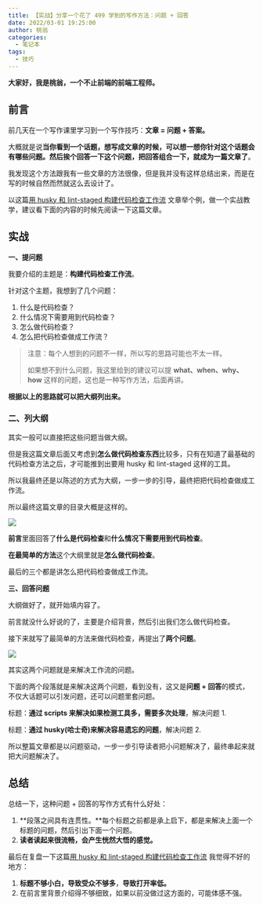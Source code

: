 ```yaml
---
title: 【实战】分享一个花了 499 学到的写作方法：问题 + 回答
date: 2022/03-01 19:25:00
author: 桃翁
categories: 
  - 笔记本
tags: 
  - 技巧
---
```


**大家好，我是桃翁，一个不止前端的前端工程师。**


## 前言


前几天在一个写作课里学习到一个写作技巧：**文章 = 问题 + 答案。**


大概就是说**当你看到一个话题，想写成文章的时候，可以想一想你针对这个话题会有哪些问题。然后挨个回答一下这个问题，把回答组合一下，就成为一篇文章了**。


我发现这个方法跟我有一些文章的方法很像，但是我并没有这样总结出来，而是在写的时候自然而然就这么去设计了。


以这篇[用 husky 和 lint-staged 构建代码检查工作流](https://mp.weixin.qq.com/s/tRTFNy4gQX3-D8tAn9HnYA) 文章举个例，做一个实战教学，建议看下面的内容的时候先阅读一下这篇文章。


## 实战


**一、提问题**


我要介绍的主题是：**构建代码检查工作流**。


针对这个主题，我想到了几个问题：


1. 什么是代码检查？
1. 什么情况下需要用到代码检查？
1. 怎么做代码检查？
1. 怎么把代码检查做成工作流？



> 注意：每个人想到的问题不一样，所以写的思路可能也不太一样。
>  
> 如果想不到什么问题，我这里给到的建议可以提 **what、when、why、how** 这样的问题，这也是一种写作方法，后面再讲。



**根据以上的思路就可以把大纲列出来。**


### **二、列大纲**


其实一般可以直接把这些问题当做大纲。


但是我这篇文章后面又考虑到**怎么做代码检查东西**比较多，只有在知道了最基础的代码检查方法之后，才可能推到出要用 husky 和 lint-staged 这样的工具。


所以我最终还是以陈述的方式为大纲，一步一步的引导，最终把把代码检查做成工作流。


所以最终这篇文章的目录大概是这样的。


![](https://b3logfile.com/siyuan/1639406675976/assets/image-20220222133739-8qt5wub.png#crop=0&crop=0&crop=1&crop=1&id=iWJOl&originHeight=167&originWidth=383&originalType=binary&ratio=1&rotation=0&showTitle=false&status=done&style=none&title=)


**前言**里面回答了**什么是代码检查**和**什么情况下需要用到代码检查**。


**在最简单的方法**这个大纲里就是**怎么做代码检查**。


最后的三个都是讲怎么把代码检查做成工作流。


**三、回答问题**


大纲做好了，就开始填内容了。


前言就没什么好说的了，主要是介绍背景，然后引出我们怎么做代码检查。


接下来就写了最简单的方法来做代码检查，再提出了**两个问题**。


![](https://b3logfile.com/siyuan/1639406675976/assets/image-20220223220102-tf21pc7.png#crop=0&crop=0&crop=1&crop=1&id=O6crx&originHeight=790&originWidth=1324&originalType=binary&ratio=1&rotation=0&showTitle=false&status=done&style=none&title=)


其实这两个问题就是来解决工作流的问题。


下面的两个段落就是来解决这两个问题，看到没有，这又是**问题 + 回答**的模式，不仅大话题可以引发问题，还可以问题里套问题。


标题：**通过 scripts 来解决如果检测工具多，需要多次处理**，解决问题 1.


标题：**通过 husky(哈士奇)来解决容易遗忘的问题**，解决问题 2.


所以整篇文章都是以问题驱动，一步一步引导读者把小问题解决了，最终串起来就把大问题解决了。


## 总结


总结一下，这种问题 + 回答的写作方式有什么好处：


1. **段落之间具有连贯性。**每个标题之前都是承上启下，都是来解决上面一个标题的问题，然后引出下面一个问题。
1. **读者读起来很流畅，会产生恍然大悟的感觉。**



最后在复盘一下这篇[用 husky 和 lint-staged 构建代码检查工作流](https://mp.weixin.qq.com/s/tRTFNy4gQX3-D8tAn9HnYA) 我觉得不好的地方：


1. **标题不够小白，导致受众不够多**，**导致打开率低。**
1. 在前言里背景介绍得不够细致，如果以前没做过这方面的，可能体感不强。

[
](https://mp.weixin.qq.com/s?__biz=MzI1ODk2Mjk0Nw==&mid=2247489910&idx=1&sn=ddc7a7d9cd7829ed8e8ea8dabf918a50&chksm=ea017a1add76f30c1fa9ccbb62a0a76d0cfb6a8fcd079af0531d74fea10d96b7397a9450c2e9#rd)
